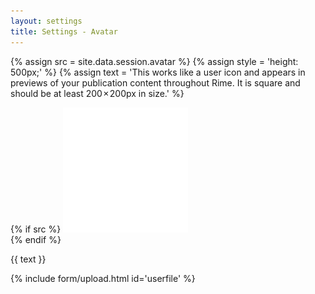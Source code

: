 ```yaml
---
layout: settings
title: Settings - Avatar
---
```


{% assign src = site.data.session.avatar %}
{% assign style = 'height: 500px;' %}
{% assign text = 'This works like a user icon and appears in previews of your publication content throughout Rime. It is square and should be at least 200 × 200px in size.' %}


{% if src %}
<img class="bg-cover img-circle" style="background-image: url({{ src }})" width="200px" height="200px" src="/assets/images/blank.png">
<br>
{% endif %}

<p>{{ text }}</p>

{% include form/upload.html id='userfile' %}